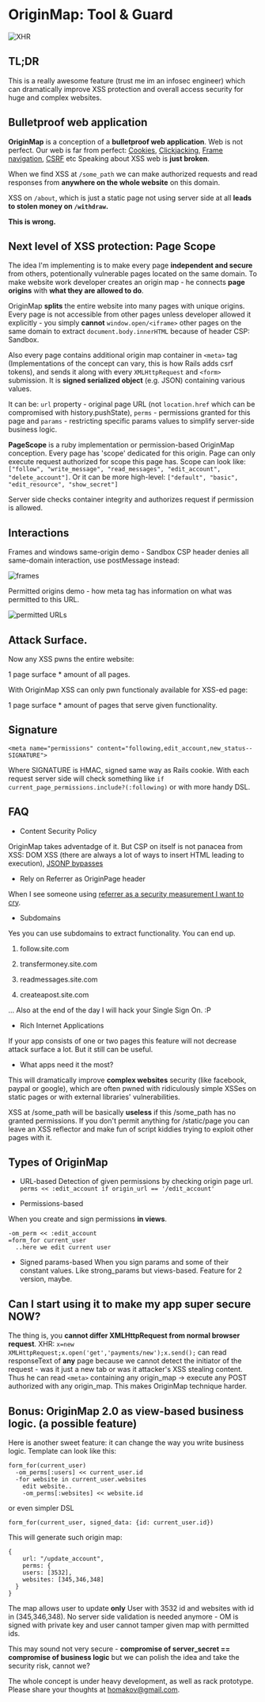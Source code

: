 # OriginMap: Tool & Guard

![XHR](http://f.cl.ly/items/0y3n0a3C261X2Y3X1V2q/demo%20\(1\).png)

## TL;DR
This is a really awesome feature (trust me im an infosec engineer) which can dramatically improve XSS protection and overall access security for huge and complex websites. 

## Bulletproof web application
**OriginMap** is a conception of a **bulletproof web application**. Web is not perfect. Our web is far from perfect: [Cookies](http://homakov.blogspot.com/2013/02/rethinking-cookies-originonly.html), [Clickjacking](http://homakov.blogspot.com/2012/06/saferweb-with-new-features-come-new.html), [Frame navigation](http://homakov.blogspot.com/2013/02/cross-origin-madness-or-your-frames-are.html), [CSRF](http://homakov.blogspot.com/2012/03/hacking-skrillformer-moneybookers.html) etc
Speaking about XSS web is **just broken**.

When we find XSS at `/some_path` we can make authorized requests and read responses from **anywhere on the whole website** on this domain. 

XSS on `/about`, which is just a static page not using server side at all **leads to stolen money on `/withdraw`.**

**This is wrong.**
## Next level of XSS protection: Page Scope
The idea I'm implementing is to make every page **independent and secure** from others, potentionally vulnerable pages located on the same domain. To make website work developer creates an origin map - he connects **page origins** with **what they are allowed to do**. 

OriginMap **splits** the entire website into many pages with unique origins. Every page is not accessible from other pages unless developer allowed it explicitly - you simply **cannot** `window.open/<iframe>` other pages on the same domain to extract `document.body.innerHTML` because of header CSP: Sandbox.

Also every page contains additional origin map container in `<meta>` tag (Implementations of the concept can vary, this is how Rails adds csrf tokens), and sends it along with every `XMLHttpRequest` and `<form>` submission. It is **signed serialized object** (e.g. JSON)  containing various values.

It can be: `url` property - original page URL (not `location.href` which can be compromised with history.pushState), `perms` - permissions granted for this page and `params` - restricting specific params values to simplify server-side business logic. 

**PageScope** is a ruby implementation or permission-based OriginMap conception. Every page has 'scope' dedicated for this origin. Page can only execute request authorized for scope this page has. Scope can look like: `["follow", "write_message", "read_messages", "edit_account", "delete_account"]`. Or it can be more high-level:
`["default", "basic", "edit_resource", "show_secret"]`

Server side checks container integrity and authorizes request if permission is allowed.

## Interactions

Frames and windows same-origin demo - Sandbox CSP header denies all same-domain interaction, use postMessage instead:

![frames](http://f.cl.ly/items/3i152w2l243d2W1r0K3P/sameorig.png)

Permitted origins demo - how meta tag has information on what was permitted to this URL.

![permitted URLs](http://f.cl.ly/items/2s2B060O1d0N1D3b0U1B/somthn%20\(1\).png)

## Attack Surface.
Now any XSS pwns the entire website:

1 page surface * amount of all pages.

With OriginMap XSS can only pwn functionaly available for XSS-ed page: 

1 page surface * amount of pages that serve given functionality.

## Signature
```
<meta name="permissions" content="following,edit_account,new_status--SIGNATURE">
```
Where SIGNATURE is HMAC, signed same way as Rails cookie.
With each request server side will check something like `if current_page_permissions.include?(:following)` or with more handy DSL.


## FAQ
* Content Security Policy

OriginMap takes adventadge of it. But CSP on itself is not panacea from XSS: DOM XSS (there are always a lot of ways to insert HTML leading to execution), [JSONP bypasses](http://homakov.blogspot.com/2013/02/are-you-sure-you-use-jsonp-properly.html)

* Rely on Referrer as OriginPage header

When I see someone using [referrer as a security measurement I want to cry](http://homakov.blogspot.com/2012/04/playing-with-referer-origin-disquscom.html).

* Subdomains

Yes you can use subdomains to extract functionality. You can end up.

1) follow.site.com

2) transfermoney.site.com

3) readmessages.site.com

4) createapost.site.com

... Also at the end of the day I will hack your Single Sign On. :P

* Rich Internet Applications

If your app consists of one or two pages this feature will not decrease attack surface a lot. But it still can be useful.

* What apps need it the most?

This will dramatically improve **complex websites** security (like facebook, paypal or google), which are often pwned with ridiculously simple XSSes on static pages or with external libraries' vulnerabilities.

XSS at /some_path will be basically **useless** if this /some_path has no granted permissions. If you don't permit anything for /static/page you can leave an XSS reflector and make fun of script kiddies trying to exploit other pages with it.

## Types of OriginMap

* URL-based
Detection of given permissions by checking origin page url. 
`perms << :edit_account if origin_url == '/edit_account'`

* Permissions-based

When you create and sign permissions **in views**.
```
-om_perm << :edit_account
=form_for current_user
  ..here we edit current user
```
* Signed params-based
When you sign params and some of their constant values. Like strong_params but views-based. Feature for 2 version, maybe.

## Can I start using it to make my app super secure NOW?
The thing is, you **cannot differ XMLHttpRequest from normal browser request**. XHR: 
`x=new XMLHttpRequest;x.open('get','payments/new');x.send();`
can read responseText of **any** page because we cannot detect the initiator of the request - was it just a new tab or was it attacker's XSS stealing content. Thus he can read `<meta>` containing any origin_map -> execute any POST authorized with any origin_map. This makes OriginMap technique harder. 



## Bonus: OriginMap 2.0 as view-based business logic. (a possible feature)
Here is another sweet feature: it can change the way you write business logic. Template can look like this:
```
form_for(current_user)
  -om_perms[:users] << current_user.id
  -for website in current_user.websites 
    edit website..
    -om_perms[:websites] << website.id
```
or even simpler DSL
```
form_for(current_user, signed_data: {id: current_user.id})
```

This will generate such origin map:
```
{
	url: "/update_account",
	perms: {
    users: [3532],
    websites: [345,346,348] 
  }
}
```
The map allows user to update **only** User with 3532 id and websites with id in (345,346,348). No server side validation is needed anymore - OM is signed with private key and user cannot tamper given map with permitted ids.

This may sound not very secure - **compromise of server_secret == compromise of business logic** but we can polish the idea and take the security risk, cannot we?

The whole concept is under heavy development, as well as rack prototype. Please share your thoughts at homakov@gmail.com. 



